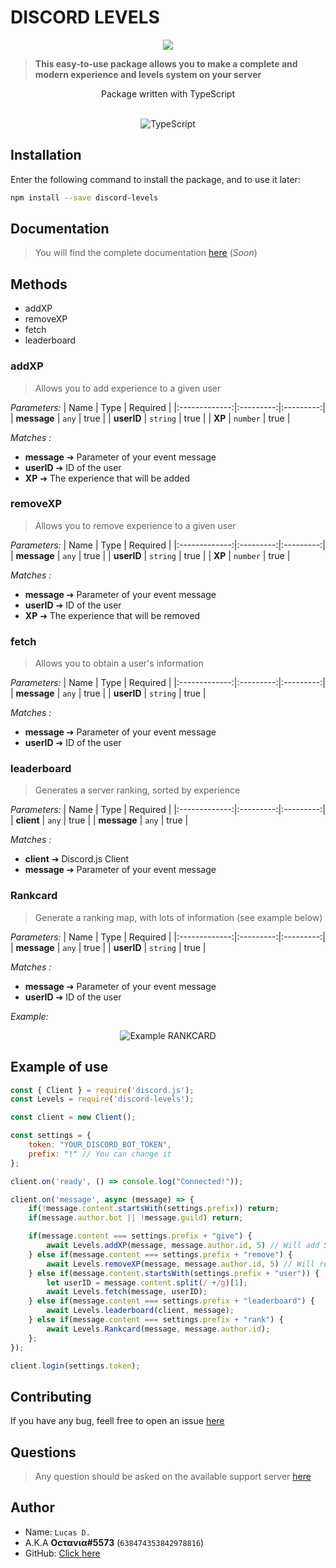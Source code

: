# DISCORD LEVELS

<center>
    <a href="https://npmjs.com/discord-levels/"><img src="https://nodei.co/npm/discord-levels.png"></a>
</center>

> **This easy-to-use package allows you to make a complete and modern experience and levels system on your server**

<center>
    <p>Package written with TypeScript</p>
    <br/>
    <img src="https://ostrowski.ninja/static/1482fb398d82ef51cfcfdbcd55e1ec03/a26eb/ts.png" alt="TypeScript">
</center>

## Installation
Enter the following command to install the package, and to use it later:
```bash
npm install --save discord-levels
```

## Documentation
> You will find the complete documentation [here](https://google.com) (*Soon*)

## Methods
* addXP
* removeXP
* fetch
* leaderboard

### addXP
> Allows you to add experience to a given user

*Parameters:*
| Name          | Type      | Required  |
|:-------------:|:---------:|:---------:|
| **message**   | `any`     | true      |
| **userID**    | `string`  | true      |
| **XP**        | `number`  | true      |

*Matches :*
* **message** ➔ Parameter of your event message
* **userID** ➔ ID of the user
* **XP** ➔ The experience that will be added

### removeXP
> Allows you to remove experience to a given user

*Parameters:*
| Name          | Type      | Required  |
|:-------------:|:---------:|:---------:|
| **message**   | `any`     | true      |
| **userID**    | `string`  | true      |
| **XP**        | `number`  | true      |

*Matches :*
* **message** ➔ Parameter of your event message
* **userID** ➔ ID of the user
* **XP** ➔ The experience that will be removed

### fetch
> Allows you to obtain a user's information

*Parameters:*
| Name          | Type      | Required  |
|:-------------:|:---------:|:---------:|
| **message**   | `any`     | true      |
| **userID**    | `string`  | true      |

*Matches :*
* **message** ➔ Parameter of your event message
* **userID** ➔ ID of the user


### leaderboard
> Generates a server ranking, sorted by experience

*Parameters:*
| Name          | Type      | Required  |
|:-------------:|:---------:|:---------:|
| **client**    | `any`     | true      |
| **message**   | `any`     | true      |

*Matches :*
* **client** ➔ Discord.js Client
* **message** ➔ Parameter of your event message


### Rankcard
> Generate a ranking map, with lots of information (see example below)

*Parameters:*
| Name          | Type      | Required  |
|:-------------:|:---------:|:---------:|
| **message**   | `any`     | true      |
| **userID**    | `string`  | true      |

*Matches :*
* **message** ➔ Parameter of your event message
* **userID** ➔ ID of the user

*Example:*
<center>
    <img src="https://cdn.discordapp.com/attachments/740600104989360200/793576321065418752/rank.png" alt="Example RANKCARD">
</center>

## Example of use
```js
const { Client } = require('discord.js');
const Levels = require('discord-levels');

const client = new Client();

const settings = {
    token: "YOUR_DISCORD_BOT_TOKEN",
    prefix: "!" // You can change it
};

client.on('ready', () => console.log("Connected!"));

client.on('message', async (message) => {
    if(!message.content.startsWith(settings.prefix)) return;
    if(message.author.bot || !message.guild) return;

    if(message.content === settings.prefix + "give") {
        await Levels.addXP(message, message.author.id, 5) // Will add 5 XPs to the author of the message
    } else if(message.content === settings.prefix + "remove") {
        await Levels.removeXP(message, message.author.id, 5) // Will remove 5 XPs to the author of the message
    } else if(message.content.startsWith(settings.prefix + "user")) {
        let userID = message.content.split(/ +/g)[1];
        await Levels.fetch(message, userID);
    } else if(message.content === settings.prefix + "leaderboard") {
        await Levels.leaderboard(client, message);
    } else if(message.content === settings.prefix + "rank") {
        await Levels.Rankcard(message, message.author.id);
    };
});

client.login(settings.token);
```

## Contributing
If you have any bug, feell free to open an issue [here](https://github.com/Octavia0509/discord-levels/issues)


## Questions
> Any question should be asked on the available support server [here](https://discord.gg/WmxCKvRnKh)

## Author

* Name: `Lucas D.`
* A.K.A **Oϲτανια#5573** (`638474353842978816`)
* GitHub: [Click here](https://github.com/Octavia0509)
